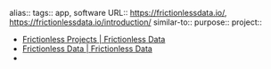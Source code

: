 alias::
tags:: app, software
URL:: https://frictionlessdata.io/, https://frictionlessdata.io/introduction/
similar-to::
purpose::
project::

- [Frictionless Projects | Frictionless Data](https://frictionlessdata.io/projects/#software-and-standards)
- [Frictionless Data | Frictionless Data](https://frictionlessdata.io/)
-